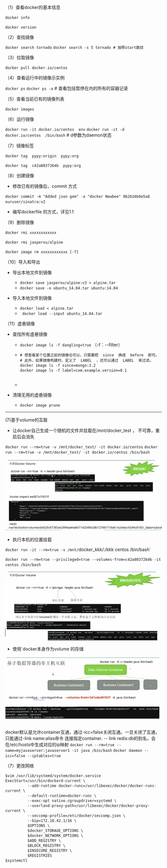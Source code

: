 （1）查看docker的基本信息

`docker info`

`docker version `

（2）查找镜像

`docker search tornado`
`docker search -s 5 tornado	# 按照start数目`

（3）拉取镜像

`docker pull docker.io/centos`

（4）查看运行中的镜像示实例

`docker ps`
`docker ps -a`		# 查看包括暂停在内的所有的容器记录

（5）查看当前已有的镜像列表

`docker images`

（6）运行镜像

`docker run -it docker.io/centos  env`
`docker run -it -d docker.io/centos  /bin/bash`   	# d参数为daemon状态

（7）镜像标签

 `docker tag  pypy:origin  pypy:org`

 `docker tag  c42a8037264b  pypy:org`

（8）创建镜像

- 修改已有的镜像后，commit 方式

`docker commit -m "Added json gem" -a "docker Newbee" 0b2616b0e5a8 ouruser/sinatra:v2`

- 编写dockerfile 的方式，详见1.1

（9）删除镜像

`docker rmi xxxxxxxxxxxx` 

`docker rmi jasperxu/alpine` 

`docker image rm xxxxxxxxxxxx [-f]`

（10）导入和导出

- 导出本地文件到镜像

  - `docker save jasperxu/alpine:v3 > alpine.tar`  
  - `docker save -o ubuntu_14.04.tar ubuntu:14.04`

- 导入本地文件到镜像

  - `docker load < alpine.tar`
  - ` docker load --input ubuntu_14.04.tar`



（11）虚悬镜像

- 查找所有虚悬镜像

  - `docker image ls -f dangling=true` （-f：--filter）

  - ```
    # 想查看某个位置之前的镜像也可以，只需要把  since  换成  before  即可。
    # 此外，如果镜像构建时，定义了  LABEL  ，还可以通过  LABEL  来过滤。
    docker image ls -f since=mongo:3.2
    docker image ls -f label=com.example.version=0.1
    
    
    ```

  - 

- 清理无用的虚悬镜像

  - `docker image prune`





---



(7)基于volume的互联

-  让docker自己生成一个随机的文件并挂载在/mnt/docker_test ， 不可靠，重启后会消失

`docker run --rm=true -v /mnt/docker_test/ -it docker.io/centos` 
`docker run --rm=true -v /mnt/docker_test/ -it docker.io/centos /bin/bash`

![](docker_images/docker_vol.png)



- 执行本机的位置挂载

`docker run -it --rm=true -v /mnt/`docker_kkk/:/kkk  centos /bin/bash`

`docker run --rm=true --privileged=true --volumes-from=c42a8037264b -it centos /bin/bash`

![](docker_images/docker_vol2.png)

- 使用`docker本身作为volume 的存储

![](docker_images/docker_vol3.png)

docker默认是允许container互通，通过-icc=false关闭互通。一旦关闭了互通，只能通过-link name:alias命令
连接指定container. 
-- link redis:db的别名，会在/etc/hosts中生成对应的ip映射
`docker run --rm=true --name=myjavaserver:javaserver1 -it java /bin/bash`
`docker daemon --icc=false --iptables=true`

（7）更改网络

    $vim /usr/lib/systemd/system/docker.service
    ExecStart=/usr/bin/dockerd-current \
              --add-runtime docker-runc=/usr/libexec/docker/docker-runc-current \
              --default-runtime=docker-runc \
              --exec-opt native.cgroupdriver=systemd \
              --userland-proxy-path=/usr/libexec/docker/docker-proxy-current \
              --seccomp-profile=/etc/docker/seccomp.json \
              --bip=172.18.42.1/16 \ 
              $OPTIONS \
              $docker_STORAGE_OPTIONS \
              $docker_NETWORK_OPTIONS \
              $ADD_REGISTRY \
              $BLOCK_REGISTRY \
              $INSECURE_REGISTRY \
              $REGISTRIES
    $systemctl 




